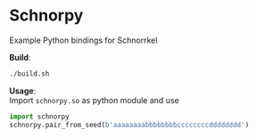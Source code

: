 # Schnorpy
Example Python bindings for Schnorrkel

__Build__:  
```bash
./build.sh
```

__Usage__:  
Import `schnorpy.so` as python module and use  
```python
import schnorpy
schnorpy.pair_from_seed(b'aaaaaaaabbbbbbbbccccccccdddddddd')
```


